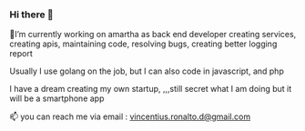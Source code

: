 ### Hi there 👋

<!--
**vincentiusronalto/vincentiusronalto** is a ✨ _special_ ✨ repository because its `README.md` (this file) appears on your GitHub profile.

Here are some ideas to get you started:

- 🔭 I’m currently working on ...
- 🌱 I’m currently learning ...
- 👯 I’m looking to collaborate on ...
- 🤔 I’m looking for help with ...
- 💬 Ask me about ...

- 📫 
you can reach,,,still secret what I am doing but it will be a smartphone app.ronalto.d@gmail.com How to reach me: ...
- 😄 Pronouns: ...
- ⚡ Fun fact: ...
-->

🔭I’m currently working on amartha as back end developer creating services, creating apis, maintaining code, resolving bugs, creating better logging report

Usually I use golang on the job, but I can also code in javascript, and php

I have a dream creating my own startup, ,,,still secret what I am doing but it will be a smartphone app

📫 
you can reach me via email : vincentius.ronalto.d@gmail.com

